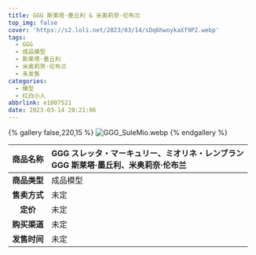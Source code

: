 ```yaml
---
title: GGG 斯莱塔·墨丘利 & 米奥莉奈·伦布兰
top_img: false
cover: 'https://s2.loli.net/2023/03/14/sDq6hwoykaXf9P2.webp'
tags:
  - GGG
  - 成品模型
  - 斯莱塔·墨丘利
  - 米奥莉奈·伦布兰
  - 未发售
categories:
  - 模型
  - 红白小人
abbrlink: e1007521
date: 2023-03-14 20:21:06
---
```


{% gallery false,220,15 %}
![GGG_SuleMio.webp](https://s2.loli.net/2023/03/14/sDq6hwoykaXf9P2.webp)
{% endgallery %}

| **商品名称** | GGG スレッタ・マーキュリー、ミオリネ・レンブラン<br>GGG 斯莱塔·墨丘利、米奥莉奈·伦布兰 |
|:---:|:---|
| **商品类型** | 成品模型 |
| **售卖方式** | 未定 |
| **定价** | 未定 |
| **购买渠道** | 未定 |
| **发售时间** | 未定 |